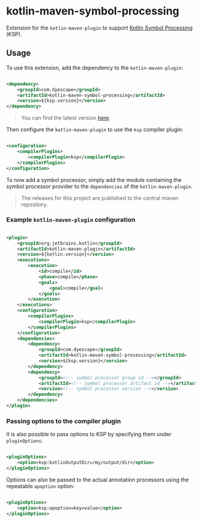 # kotlin-maven-symbol-processing

Extension for the `kotlin-maven-plugin` to support [Kotlin Symbol Processing][ksp] (KSP).

## Usage

To use this extension, add the dependency to the `kotlin-maven-plugin`:

```xml

<dependency>
    <groupId>com.dyescape</groupId>
    <artifactId>kotlin-maven-symbol-processing</artifactId>
    <version>${ksp.version}</version>
</dependency>
```

> You can find the latest version [here][maven-search].

Then configure the `kotlin-maven-plugin` to use the `ksp` compiler plugin:

```xml

<configuration>
    <compilerPlugins>
        <compilerPlugin>ksp</compilerPlugin>
    </compilerPlugins>
</configuration>
```

To now add a symbol processor, simply add the module containing the symbol processor provider to the `dependencies` of
the `kotlin-maven-plugin`.

> The releases for this project are published to the central maven repository.

### Example `kotlin-maven-plugin` configuration

```xml

<plugin>
    <groupId>org.jetbrains.kotlin</groupId>
    <artifactId>kotlin-maven-plugin</artifactId>
    <version>${kotlin.version}</version>
    <executions>
        <execution>
            <id>compile</id>
            <phase>compile</phase>
            <goals>
                <goal>compile</goal>
            </goals>
        </execution>
    </executions>
    <configuration>
        <compilerPlugins>
            <compilerPlugin>ksp</compilerPlugin>
        </compilerPlugins>
    </configuration>
    <dependencies>
        <dependency>
            <groupId>com.dyescape</groupId>
            <artifactId>kotlin-maven-symbol-processing</artifactId>
            <version>${ksp.version}</version>
        </dependency>
        <dependency>
            <groupId><!-- symbol processor group id --></groupId>
            <artifactId><!-- symbol processor artifact id --></artifactId>
            <version><!-- symbol processor version --></version>
        </dependency>
    </dependencies>
</plugin>
```

### Passing options to the compiler plugin

It is also possible to pass options to KSP by specifying them under `pluginOptions`:

```xml

<pluginOptions>
    <option>ksp:kotlinOutputDir=/my/output/dir</option>
</pluginOptions>
```

Options can also be passed to the actual annotation processors using the repeatable `apoption` option:

```xml

<pluginOptions>
    <option>ksp:apoption=key=value</option>
</pluginOptions>
```

[ksp]: https://goo.gle/ksp
[maven-search]: https://search.maven.org/artifact/com.dyescape/kotlin-maven-symbol-processing
